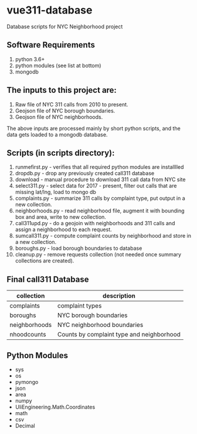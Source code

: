 # vue311-database
Database scripts for NYC Neighborhood project

## Software Requirements
 
1. python 3.6+
2. python modules (see list at bottom)
3. mongodb

## The inputs to this project are:

1. Raw file of NYC 311 calls from 2010 to present.
2. Geojson file of NYC borough boundaries.
3. Geojson file of NYC neighborhoods.

The above inputs are processed mainly by short python scripts, and the data
gets loaded to a mongodb database. 

## Scripts (in scripts directory):

1. runmefirst.py     - verifies that all required python modules are installlled
2. dropdb.py         - drop any previously created call311 database
3. download          - manual procedure to download 311 call data from NYC site
4. select311.py      - select data for 2017 - present, filter out calls that are missing lat/lng, load to mongo db
5. complaints.py     - summarize 311 calls by complaint type, put output in a new collection.
6. neighborhoods.py  - read neighborhood file, augment it with bounding box and area, write to new collection.
7. call311upd.py     - do a geojoin with neighborhoods and 311 calls and assign a neighborhood to each request.
8. sumcall311.py     - compute complaint counts by neighborhood and store in a new collection. 
9. boroughs.py       - load borough boundaries to database 
10. cleanup.py        - remove requests collection (not needed once summary collections are created).

## Final call311 Database

  |collection   | description                                  |
  |------------ |--------------------------------------------- |
  |complaints   | complaint types                              |
  |boroughs     | NYC borough boundaries                       |
  |neighborhoods| NYC neighborhood boundaries                  |
  |nhoodcounts  | Counts by complaint type and neighborhood    |

## Python Modules 
* sys
* os
* pymongo 
* json
* area
* numpy
* UliEngineering.Math.Coordinates
* math
* csv
* Decimal
